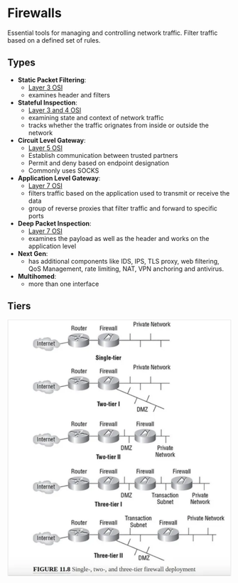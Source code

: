 # Firewalls
Essential tools for managing and controlling network traffic. Filter traffic based on a defined set of rules. 

## Types
- **Static Packet Filtering**:
  - [Layer 3 OSI](OSI.md)
  - examines header and filters
- **Stateful Inspection**:
  - [Layer 3 and 4 OSI](OSI.md)
  - examining state and context of network traffic
  - tracks whether the traffic orignates from inside or outside the network
- **Circuit Level Gateway**:
  - [Layer 5 OSI](OSI.md)
  - Establish communication between trusted partners
  - Permit and deny based on endpoint designation
  - Commonly uses SOCKS 
- **Application Level Gateway**:
  - [Layer 7 OSI](OSI.md)
  - filters traffic based on the application used to transmit or receive the data
  - group of reverse proxies that filter traffic and forward to specific ports
- **Deep Packet Inspection**:
  - [Layer 7 OSI](OSI.md)
  - examines the payload as well as the header and works on the application level
- **Next Gen**:
  - has additional components like IDS, IPS, TLS proxy, web filtering, QoS Management, rate limiting,
  NAT, VPN anchoring and antivirus.
- **Multihomed**:
  - more than one interface


## Tiers
![Tiers](/images/FIREWALLTIERS.png)


